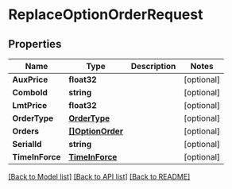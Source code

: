 # ReplaceOptionOrderRequest

## Properties

Name | Type | Description | Notes
------------ | ------------- | ------------- | -------------
**AuxPrice** | **float32** |  | [optional] 
**ComboId** | **string** |  | [optional] 
**LmtPrice** | **float32** |  | [optional] 
**OrderType** | [**OrderType**](OrderType.md) |  | [optional] 
**Orders** | [**[]OptionOrder**](OptionOrder.md) |  | [optional] 
**SerialId** | **string** |  | [optional] 
**TimeInForce** | [**TimeInForce**](TimeInForce.md) |  | [optional] 

[[Back to Model list]](../README.md#documentation-for-models) [[Back to API list]](../README.md#documentation-for-api-endpoints) [[Back to README]](../README.md)


